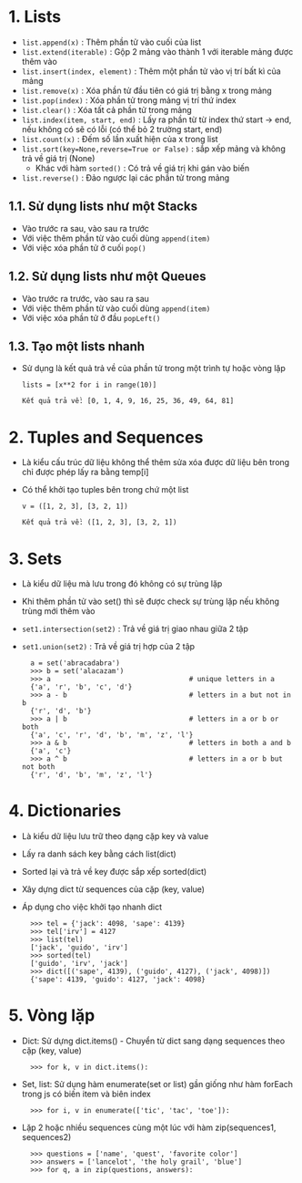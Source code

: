 # 1. Lists
- `list.append(x)` : Thêm phần tử vào cuối của list
- `list.extend(iterable)` : Gộp 2 mảng vào thành 1 với iterable mảng được thêm vào
- `list.insert(index, element)` : Thêm một phần tử vào vị trí bất kì của mảng
- `list.remove(x)` : Xóa phần tử đầu tiên có giá trị bằng x trong mảng
- `list.pop(index)` : Xóa phần tử trong mảng vị trí thứ index
- `list.clear()` : Xóa tất cả phần tử trong mảng
- `list.index(item, start, end)` : Lấy ra phần từ từ index thứ start -> end, nếu không có sẽ có lỗi (có thể bỏ 2 trường start, end)
- `list.count(x)` : Đếm số lần xuất hiện của x trong list
- `list.sort(key=None,reverse=True or False)` : sắp xếp mảng và không trả về giá trị (None)
    + Khác với hàm `sorted()` : Có trả về giá trị khi gán vào biến
- `list.reverse()` : Đảo ngược lại các phần tử trong mảng
## 1.1. Sử dụng lists như một Stacks
- Vào trước ra sau, vào sau ra trước
- Với việc thêm phần từ vào cuối dùng `append(item)`
- Với việc xóa phần tử ở cuối `pop()`
## 1.2. Sử dụng lists như một Queues
- Vào trước ra trước, vào sau ra sau
- Với việc thêm phần từ vào cuối dùng `append(item)`
- Với việc xóa phần tử ở đầu `popLeft()`
## 1.3. Tạo một lists nhanh
- Sử dụng là kết quả trả về của phần tử trong một trình tự hoặc vòng lặp

    ```lists = [x**2 for i in range(10)]```
    
    ``` Kết quả trả về: [0, 1, 4, 9, 16, 25, 36, 49, 64, 81] ```
# 2. Tuples and Sequences
- Là kiểu cấu trúc dữ liệu không thể thêm sửa xóa được dữ liệu bên trong chỉ được phép lấy ra bằng temp[i]
- Có thể khởi tạo tuples bên trong chứ một list

    ```v = ([1, 2, 3], [3, 2, 1])```

    ``` Kết quả trả về: ([1, 2, 3], [3, 2, 1]) ```
# 3. Sets
- Là kiểu dữ liệu mà lưu trong đó không có sự trùng lặp
- Khi thêm phần tử vào set() thì sẽ được check sự trùng lặp nếu không trùng mới thêm vào
- `set1.intersection(set2)` : Trả về giá trị giao nhau giữa 2 tập
- `set1.union(set2)` : Trả về giá trị hợp của 2 tập

        a = set('abracadabra')
        >>> b = set('alacazam')
        >>> a                                  # unique letters in a
        {'a', 'r', 'b', 'c', 'd'}
        >>> a - b                              # letters in a but not in b
        {'r', 'd', 'b'}
        >>> a | b                              # letters in a or b or both
        {'a', 'c', 'r', 'd', 'b', 'm', 'z', 'l'}
        >>> a & b                              # letters in both a and b
        {'a', 'c'}
        >>> a ^ b                              # letters in a or b but not both
        {'r', 'd', 'b', 'm', 'z', 'l'}
# 4. Dictionaries
- Là kiểu dữ liệu lưu trữ theo dạng cặp key và value 
- Lấy ra danh sách key bằng cách list(dict)
- Sorted lại và trả về key được sắp xếp sorted(dict)
- Xây dựng dict từ sequences của cặp (key, value)
- Áp dụng cho việc khởi tạo nhanh dict

        >>> tel = {'jack': 4098, 'sape': 4139}
        >>> tel['irv'] = 4127
        >>> list(tel)
        ['jack', 'guido', 'irv']
        >>> sorted(tel)
        ['guido', 'irv', 'jack']
        >>> dict([('sape', 4139), ('guido', 4127), ('jack', 4098)])
        {'sape': 4139, 'guido': 4127, 'jack': 4098}
# 5. Vòng lặp
- Dict: Sử dựng dict.items() - Chuyển từ dict sang dạng sequences theo cặp (key, value)

        >>> for k, v in dict.items():
- Set, list: Sử dụng hàm enumerate(set or list) gần giống như hàm forEach trong js có biến item và biên index

        >>> for i, v in enumerate(['tic', 'tac', 'toe']):
- Lặp 2 hoặc nhiều sequences cùng một lúc với hàm zip(sequences1, sequences2)

        >>> questions = ['name', 'quest', 'favorite color']
        >>> answers = ['lancelot', 'the holy grail', 'blue']
        >>> for q, a in zip(questions, answers):
